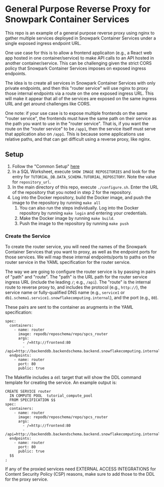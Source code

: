 # General Purpose Reverse Proxy for Snowpark Container Services
This repo is an example of a general purpose reverse proxy
using nginx to gather multiple services deployed in Snowpark
Container Services under a single exposed ingress endpoint URL.

One use case for this is to allow a frontend applicaiton (e.g.,
a React web app hosted in one container/service) to make
API calls to an API hosted in another container/service. This
can be challenging given the strict CORS policy that Snowpark
Container Services imposes on exposed ingress endpoints.

The idea is to create all services in Snowpark Container Services
with only private endpoints, and then this "router service" will
use nginx to proxy those internal endpoints via a route on the
one exposed ingress URL. This will make it appear that all of the
services are exposed on the same ingress URL and get around 
challenges like CORS.

One note: if your use case is to expose multiple frontends on
the same "router service", the frontends must have the same
path on their service as the path you want to use in the "router
service". That is, if you want the route on the "router service"
to be `/app1`, then the service itself must serve that application
also on `/app1`. This is because some applications use relative
paths, and that can get difficult using a reverse proxy, like
nginx.

## Setup
1. Follow the "Common Setup" [here](https://docs.snowflake.com/developer-guide/snowpark-container-services/tutorials/common-setup)
2. In a SQL Worksheet, execute `SHOW IMAGE REPOSITORIES` and look
   for the entry for `TUTORIAL_DB.DATA_SCHEMA.TUTORIAL_REPOSITORY`.
   Note the value for `repository_url`.
3. In the main directory of this repo, execute 
   `./configure.sh`. Enter the URL of the repository that you
   noted in step 2 for the repository. 
4. Log into the Docker repository, build the Docker image, and push
   the image to the repository by running `make all`
   1. You can also run the steps individually. Log into the Docker 
      repository by running `make login` and entering your credentials.
   2. Make the Docker image by running `make build`.
   3. Push the image to the repository by running `make push`

### Create the Service
To create the router service, you will need the names of the Snowpark
Container Services that you want to proxy, as well as the endpoint ports
for those services. We will map these internal endpoints/ports to 
paths on the router service in the YAML specification for the router
service.

The way we are going to configure the router service is by passing in 
pairs of "path" and "route". The "path" is the URL path for the 
router service ingress URL (include the leading `/`; e.g., `/api`). 
The "route" is the internal route to reverse
proxy to, and includes the protocol (e.g., `http://`), the service name
or fully-qualified DNS name (e.g., `service1` or 
`db1.schema1.service1.snowflakecomputing.internal`), and the port (e.g., `80`).

These pairs are sent to the container as arugments in the YAML
specification:
```
spec:
  containers:
    - name: router
      image: repodb/reposchema/repo/spcs_router
      args:
        - /=http://frontend:80
        - /api=http://backenddb.backendschema.backend.snowflakecomputing.internal:8888
  endpoints:
    - name: router
      port: 80
      public: true
```

The Makefile includes a `ddl` target that will show the DDL command
template for creating the service. An example output is:

```
CREATE SERVICE router
  IN COMPUTE POOL  tutorial_compute_pool
  FROM SPECIFICATION $$
spec:
  containers:
    - name: router
      image: repodb/reposchema/repo/spcs_router
      args:
        - /=http://frontend:80
        - /api=http://backenddb.backendschema.backend.snowflakecomputing.internal:8888
  endpoints:
    - name: router
      port: 80
      public: true
  $$
;
```

If any of the proxied services need EXTERNAL ACCESS INTEGRATIONS for 
Content Security Policy (CSP) reasons, make sure to add those to the DDL 
for the proxy service.

